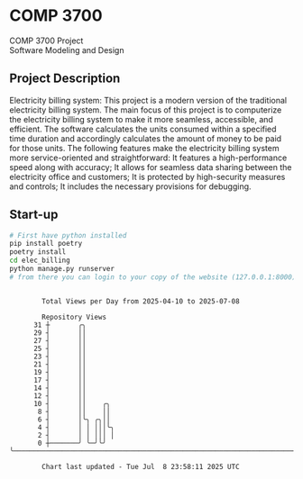 # COMP 3700
COMP 3700 Project  
Software Modeling and Design
## Project Description
Electricity billing system: This project is a modern version of the traditional electricity billing system. The main focus of this project is to computerize the electricity billing system to make it more seamless, accessible, and efficient. The software calculates the units consumed within a specified time duration and accordingly calculates the amount of money to be paid for those units. The following features make the electricity billing system more service-oriented and straightforward: It features a high-performance speed along with accuracy; It allows for seamless data sharing between the electricity office and customers; It is protected by high-security measures and controls; It includes the necessary provisions for debugging.

## Start-up
```bash
# First have python installed
pip install poetry
poetry install
cd elec_billing
python manage.py runserver
# from there you can login to your copy of the website (127.0.0.1:8000), default creds are admin/admin
```

```

        Total Views per Day from 2025-04-10 to 2025-07-08

        Repository Views
      31 ┼       ╭╮
      29 ┤       ││
      27 ┤       ││
      25 ┤       ││
      23 ┤       ││
      21 ┤       ││
      19 ┤       ││
      17 ┤       ││
      14 ┤       ││
      12 ┤       ││
      10 ┤       ││    ╭╮
       8 ┤       ││    ││
       6 ┤       │╰╮ ╭╮││
       4 ┤       │ │ │││╰╮
       2 ┤       │ │ │││ │
       0 ┼───────╯ ╰─╯╰╯ ╰─────────────────────────────────────────────────────────────────────────

        Chart last updated - Tue Jul  8 23:58:11 2025 UTC
        
```
